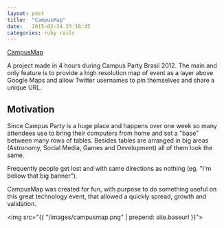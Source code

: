 ```yaml
---
layout: post
title:  "CampusMap"
date:   2015-02-24 23:18:45
categories: ruby rails
---
```


<a href="http://www.campusmap.com.br">CampusMap</a>

<p>
  A project made in 4 hours during Campus Party Brasil 2012. The main and only feature is to provide a high resolution map of event as a layer above Google Maps and allow Twitter usernames to pin themselves and share a unique URL.
</p>

<h2>Motivation</h2>

<p>
  Since Campus Party is a huge place and happens over one week so many attendees use to bring their computers from home and set a "base" between many rows of tables. Besides tables are arranged in big areas (Astronomy, Social Media, Games and Development) all of them look the same.
</p>

<p>
  Frequently people get lost and with same directions as nothing (eg. "I'm bellow that big banner").
</p>

<p>
  CampusMap was created for fun, with purpose to do something useful on this great technology event, that allowed a quickly spread, growth and validation.
</p>

<img src="{{ "/images/campusmap.png" | prepend: site.baseurl }}">
